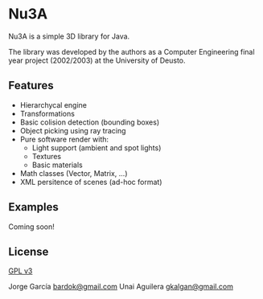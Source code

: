 Nu3A
====

Nu3A is a simple 3D library for Java.

The library was developed by the authors as a Computer Engineering 
final year project (2002/2003) at the University of Deusto.

Features
--------

* Hierarchycal engine
* Transformations
* Basic colision detection (bounding boxes)
* Object picking using ray tracing
* Pure software render with:
	* Light support (ambient and spot lights)
	* Textures
	* Basic materials
* Math classes (Vector, Matrix, ...)
* XML persitence of scenes (ad-hoc format)

Examples
--------

Coming soon!

License
-------

[GPL v3](http://www.gnu.org/licenses/gpl-3.0.html)

Jorge García <bardok@gmail.com>
Unai Aguilera <gkalgan@gmail.com>

